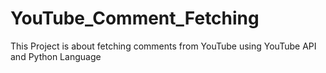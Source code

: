 # YouTube_Comment_Fetching
This Project is about fetching comments from YouTube using YouTube API and Python Language
